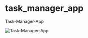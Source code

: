 # task_manager_app

Task-Manager-App

![Task-Manager-App](https://github.com/pemaram/task_manager_app/blob/main/gif/task-manager-app.gif)
